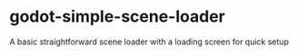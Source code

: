 # godot-simple-scene-loader
A basic straightforward scene loader with a loading screen for quick setup
